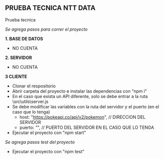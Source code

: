 ## PRUEBA TECNICA NTT DATA
 Prueba tecnica

*Se agrega pasos para correr el proyecto*

**1. BASE DE DATOS**
  - NO CUENTA

**2. SERVIDOR**
  - NO CUENTA

**3 CLIENTE**
  - Clonar el respositorio
  - Abrir carpeta del proyecto e instalar las dependencias con "npm i"
  - En el caso que exista un API diferente, solo se debe entrar a la ruta \src\utils\server.js
  - Se debe modificar las variables con la ruta del servidor y el puerto (en el caso que lo tenga)
    - host: "https://pokeapi.co/api/v2/pokemon", // DIRECCION DEL SERVIDOR
    - puerto: "", // PUERTO DEL SERVIDOR EN EL CASO QUE LO TENGA
  - Ejecutar el proyecto con "npm start"

*Se agrega pasos test del proyecto*
  - Ejecutar el proyecto con "npm test"